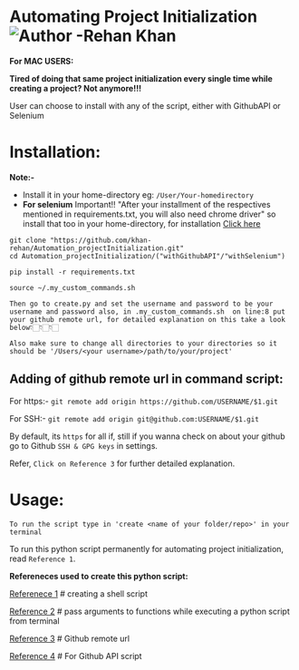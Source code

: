 # Automating Project Initialization ![Author -Rehan Khan](https://img.shields.io/badge/Author-Rehan%20Khan-blue)

**For MAC USERS:**

**Tired of doing that same project initialization every single time while creating a project? Not anymore!!!**
 
User can choose to install with any of the script, either with GithubAPI or Selenium

# Installation:

**Note:-**

- Install it in your home-directory eg: `/User/Your-homedirectory`
- **For selenium** Important!! "After your installment of the respectives mentioned in requirements.txt, you will also need chrome driver" so install that too in your home-directory, for installation [Click here](https://chromedriver.chromium.org/)

```
git clone "https://github.com/khan-rehan/Automation_projectInitialization.git"
cd Automation_projectInitialization/("withGithubAPI"/"withSelenium")

pip install -r requirements.txt

source ~/.my_custom_commands.sh

Then go to create.py and set the username and password to be your username and password also, in .my_custom_commands.sh  on line:8 put your github remote url, for detailed explanation on this take a look below👇🏻👇🏻👇🏻

Also make sure to change all directories to your directories so it should be '/Users/<your username>/path/to/your/project'
```

## Adding of github remote url in command script:

For https:- `git remote add origin https://github.com/USERNAME/$1.git`

For SSH:- `git remote add origin git@github.com:USERNAME/$1.git`

By default, its `https` for all if, still if you wanna check on about your github go to Github `SSH & GPG keys` in settings.

Refer, `Click on Reference 3` for further detailed explanation.

# Usage:

```
To run the script type in 'create <name of your folder/repo>' in your terminal
```

 To run this python script permanently for automating project initialization, read `Reference 1`.

**Refereneces used to create this python script:**

[Referenece 1](https://medium.com/devnetwork/how-to-create-your-own-custom-terminal-commands-c5008782a78e) # creating a shell script

[Reference 2](https://askubuntu.com/questions/430196/how-to-pass-arguments-to-functions-while-executing-a-python-script-from-terminal) # pass arguments to functions while executing a python script from terminal

[Reference 3](https://help.github.com/en/github/using-git/changing-a-remotes-url) # Github remote url

[Reference 4](https://github.com/PyGithub/PyGithub) # For Github API script
